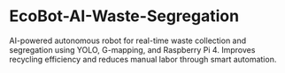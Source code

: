 # EcoBot-AI-Waste-Segregation
AI-powered autonomous robot for real-time waste collection and segregation using YOLO, G-mapping, and Raspberry Pi 4. Improves recycling efficiency and reduces manual labor through smart automation.
